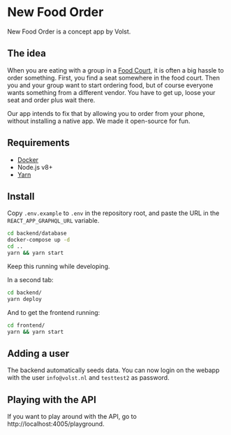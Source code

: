 # New Food Order

New Food Order is a concept app by Volst.

## The idea

When you are eating with a group in a [Food Court](https://en.wikipedia.org/wiki/Food_court), it is often a big hassle to order something. First, you find a seat somewhere in the food court. Then you and your group want to start ordering food, but of course everyone wants something from a different vendor. You have to get up, loose your seat and order plus wait there.

Our app intends to fix that by allowing you to order from your phone, without installing a native app. We made it open-source for fun.

## Requirements

- [Docker](https://docs.docker.com/docker-for-mac/install/)
- Node.js v8+
- [Yarn](https://yarnpkg.com/en/)

## Install

Copy `.env.example` to `.env` in the repository root, and paste the URL in the `REACT_APP_GRAPHQL_URL` variable.

```bash
cd backend/database
docker-compose up -d
cd ..
yarn && yarn start
```

Keep this running while developing.

In a second tab:

```bash
cd backend/
yarn deploy
```

And to get the frontend running:

```bash
cd frontend/
yarn && yarn start
```

## Adding a user

The backend automatically seeds data. You can now login on the webapp with the user `info@volst.nl` and `testtest2` as password.

## Playing with the API

If you want to play around with the API, go to http://localhost:4005/playground.
